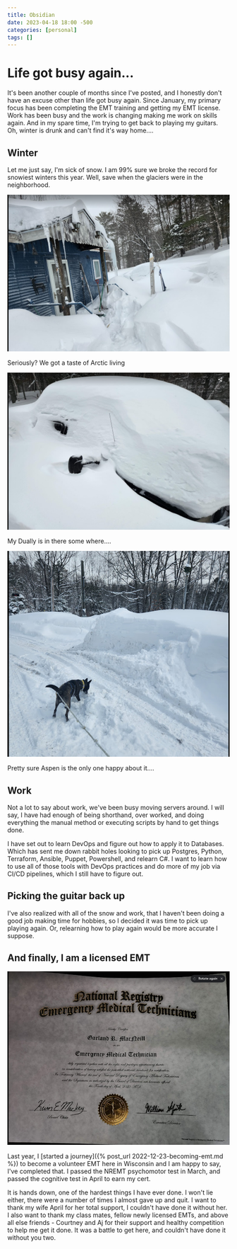 ```yaml
---
title: Obsidian
date: 2023-04-18 18:00 -500
categories: [personal]
tags: []
---
```


# Life got busy again...

It's been another couple of months since I've posted, and I honestly don't have an excuse other than life got busy again. Since January, my primary focus has been completing the EMT training and getting my EMT license. Work has been busy and the work is changing making me work on skills again. And in my spare time, I'm trying to get back to playing my guitars. Oh, winter is drunk and can't find it's way home....

## Winter

Let me just say, I'm sick of snow. I am 99% sure we broke the record for snowiest winters this year. Well, save when the glaciers were in the neighborhood. 

![House_or_igloo?](/assets/images/snow-house.png)

Seriously? We got a taste of Arctic living 

![buried_truck](/assets/images/dually-buried.png)

My Dually is in there some where....

![aspen_is_happy](/assets/images/aspen-and-snow.png)

Pretty sure Aspen is the only one happy about it....

## Work

Not a lot to say about work, we've been busy moving servers around. I will say, I have had enough of being shorthand, over worked, and doing everything the manual method or executing scripts by hand to get things done. 

I have set out to learn DevOps and figure out how to apply it to Databases. Which has sent me down rabbit holes looking to pick up Postgres, Python, Terraform, Ansible, Puppet, Powershell, and relearn C#. I want to learn how to use all of those tools with DevOps practices and do more of my job via CI/CD pipelines, which I still have to figure out.

## Picking the guitar back up

I've also realized with all of the snow and work, that I haven't been doing a good job making time for hobbies, so I decided it was time to pick up playing again. Or, relearning how to play again would be more accurate I suppose. 

## And finally, I am a licensed EMT

![nremt_cert](/assets/images/nremt-cert.png)

Last year, I [started a journey]({% post_url 2022-12-23-becoming-emt.md %}) to become a volunteer EMT here in Wisconsin and I am happy to say, I've completed that. I passed the NREMT psychomotor test in March, and passed the cognitive test in April to earn my cert. 

It is hands down, one of the hardest things I have ever done. I won't lie either, there were a number of times I almost gave up and quit. I want to thank my wife April for her total support, I couldn't have done it without her. I also want to thank my class mates, fellow newly licensed EMTs, and above all else friends - Courtney and Aj for their support and healthy competition to help me get it done. It was a battle to get here, and couldn't have done it without you two.